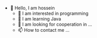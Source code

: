 - 👋 Hello, I am hossein
  - 👀 I am interested in programming
  - 🌱 I am learning Java
  - 💞️ I am looking for cooperation in ...
  - 📫 How to contact me ...
